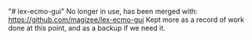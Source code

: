 "# lex-ecmo-gui"
No longer in use, has been merged with: https://github.com/magizee/lex-ecmo-gui
Kept more as a record of work done at this point, and as a backup if we need it.
